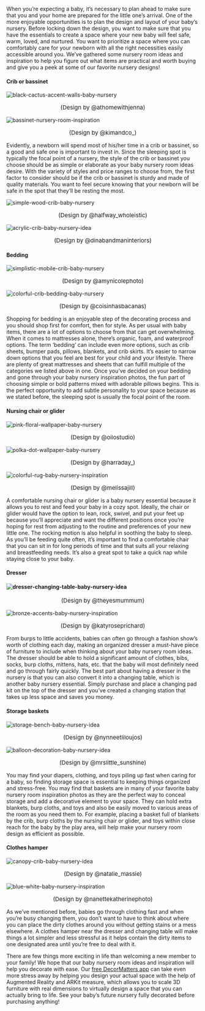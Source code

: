 When you’re expecting a baby, it’s necessary to plan ahead to make sure that you and your home are prepared for the little one’s arrival. One of the more enjoyable opportunities is to plan the design and layout of your baby’s nursery. Before locking down the design, you want to make sure that you have the essentials to create a space where your new baby will feel safe, warm, loved, and nurtured. You want to prioritize a space where you can comfortably care for your newborn with all the right necessities easily accessible around you. We’ve gathered some nursery room ideas and inspiration to help you figure out what items are practical and worth buying and give you a peek at some of our favorite nursery designs!

#### Crib or bassinet

![black-cactus-accent-walls-baby-nursery](https://didr9pubr8qfh.cloudfront.net/blog/blog-page/blog-page-23/black-cactus-accent-walls-baby-nursery.png)

<p style="text-align:center;font-size:15px;">(Design by <a href="https://www.instagram.com/athomewithjenna/" style="text-decoration: none;">@athomewithjenna</a>)</p>	

![bassinet-nursery-room-inspiration](https://didr9pubr8qfh.cloudfront.net/blog/blog-page/blog-page-23/bassinet-nursery-room-inspiration.png)

<p style="text-align:center;font-size:15px;">(Design by <a href="https://www.instagram.com/kimandco_/" style="text-decoration: none;">@kimandco_</a>)</p>

Evidently, a newborn will spend most of his/her time in a crib or bassinet, so a good and safe one is important to invest in. Since the sleeping spot is typically the focal point of a nursery, the style of the crib or bassinet you choose should be as simple or elaborate as your baby nursery room ideas desire. With the variety of styles and price ranges to choose from, the first factor to consider should be if the crib or bassinet is sturdy and made of quality materials. You want to feel secure knowing that your newborn will be safe in the spot that they’ll be resting the most. 

![simple-wood-crib-baby-nursery](https://didr9pubr8qfh.cloudfront.net/blog/blog-page/blog-page-23/simple-wood-crib-baby-nursery.png)

<p style="text-align:center;font-size:15px;">(Design by <a href="https://www.instagram.com/halfway_wholeistic/" style="text-decoration: none;">@halfway_wholeistic</a>)</p>

![acrylic-crib-baby-nursery-idea](https://didr9pubr8qfh.cloudfront.net/blog/blog-page/blog-page-23/acrylic-crib-baby-nursery-idea.png)

<p style="text-align:center;font-size:15px;">(Design by <a href="https://www.instagram.com/dinabandmaninteriors/" style="text-decoration: none;">@dinabandmaninteriors</a>)</p>

#### Bedding

![simplistic-mobile-crib-baby-nursery](https://didr9pubr8qfh.cloudfront.net/blog/blog-page/blog-page-23/simplistic-mobile-crib-baby-nursery.png)

<p style="text-align:center;font-size:15px;">(Design by <a href="https://www.instagram.com/amynicolephoto/" style="text-decoration: none;">@amynicolephoto</a>)</p>

![colorful-crib-bedding-baby-nursery](https://didr9pubr8qfh.cloudfront.net/blog/blog-page/blog-page-23/colorful-crib-bedding-baby-nursery.png)

<p style="text-align:center;font-size:15px;">(Design by <a href="https://www.instagram.com/coisinhasbacanas/" style="text-decoration: none;">@coisinhasbacanas</a>)</p>

Shopping for bedding is an enjoyable step of the decorating process and you should shop first for comfort, then for style. As per usual with baby items, there are a lot of options to choose from that can get overwhelming. When it comes to mattresses alone, there’s organic, foam, and waterproof options. The term ‘bedding’ can include even more options, such as crib sheets, bumper pads, pillows, blankets, and crib skirts. It’s easier to narrow down options that you feel are best for your child and your lifestyle. There are plenty of great mattresses and sheets that can fulfill multiple of the categories we listed above in one. Once you’ve decided on your bedding and gone through your baby nursery inspiration photos, the fun part of choosing simple or bold patterns mixed with adorable pillows begins. This is the perfect opportunity to add subtle personality to your space because as we stated before, the sleeping spot is usually the focal point of the room. 

#### Nursing chair or glider

![pink-floral-wallpaper-baby-nursery](https://didr9pubr8qfh.cloudfront.net/blog/blog-page/blog-page-23/pink-floral-wallpaper-baby-nursery.png)

<p style="text-align:center;font-size:15px;">(Design by <a href="https://www.instagram.com/oilostudio/" style="text-decoration: none;">@oilostudio</a>)</p>

![polka-dot-wallpaper-baby-nursery](https://didr9pubr8qfh.cloudfront.net/blog/blog-page/blog-page-23/polka-dot-wallpaper-baby-nursery.png)

<p style="text-align:center;font-size:15px;">(Design by <a href="https://www.instagram.com/harraday_/" style="text-decoration: none;">@harraday_</a>)</p>

![colorful-rug-baby-nursery-inspiration](https://didr9pubr8qfh.cloudfront.net/blog/blog-page/blog-page-23/colorful-rug-baby-nursery-inspiration.png)

<p style="text-align:center;font-size:15px;">(Design by <a href="https://www.instagram.com/melissajill/" style="text-decoration: none;">@melissajill</a>)</p>

A comfortable nursing chair or glider is a baby nursery essential because it allows you to rest and feed your baby in a cozy spot. Ideally, the chair or glider would have the option to lean, rock, swivel, and put your feet up because you’ll appreciate and want the different positions once you’re hoping for rest from adjusting to the routine and preferences of your new little one. The rocking motion is also helpful in soothing the baby to sleep. As you’ll be feeding quite often, it’s important to find a comfortable chair that you can sit in for long periods of time and that suits all your relaxing and breastfeeding needs. It’s also a great spot to take a quick nap while staying close to your baby. 

#### Dresser

#### ![dresser-changing-table-baby-nursery-idea](https://didr9pubr8qfh.cloudfront.net/blog/blog-page/blog-page-23/dresser-changing-table-baby-nursery-idea.png)

<p style="text-align:center;font-size:15px;">(Design by <a href="https://www.instagram.com/theyesmummum/" style="text-decoration: none;">@theyesmummum</a>)</p>

![bronze-accents-baby-nursery-inspiration](https://didr9pubr8qfh.cloudfront.net/blog/blog-page/blog-page-23/bronze-accents-baby-nursery-inspiration.png)

<p style="text-align:center;font-size:15px;">(Design by <a href="https://www.instagram.com/katyroseprichard/" style="text-decoration: none;">@katyroseprichard</a>)</p>

From burps to little accidents, babies can often go through a fashion show’s worth of clothing each day, making an organized dresser a must-have piece of furniture to include when thinking about your baby nursery room ideas. The dresser should be able to hold a significant amount of clothes, bibs, socks, burp cloths, mittens, hats, etc. that the baby will most definitely need and go through fairly quickly. The best part about having a dresser in the nursery is that you can also convert it into a changing table, which is another baby nursery essential. Simply purchase and place a changing pad kit on the top of the dresser and you’ve created a changing station that takes up less space and saves you money.

#### Storage baskets 

![storage-bench-baby-nursery-idea](https://didr9pubr8qfh.cloudfront.net/blog/blog-page/blog-page-23/storage-bench-baby-nursery-idea.png)

<p style="text-align:center;font-size:15px;">(Design by <a href="https://www.instagram.com/nynneetliloujos/" style="text-decoration: none;">@nynneetliloujos</a>)</p>

![balloon-decoration-baby-nursery-idea](https://didr9pubr8qfh.cloudfront.net/blog/blog-page/blog-page-23/balloon-decoration-baby-nursery-idea.png)

<p style="text-align:center;font-size:15px;">(Design by <a href="https://www.instagram.com/athomewithjenna/" style="text-decoration: none;">@mrslittle_sunshine</a>)</p>

You may find your diapers, clothing, and toys piling up fast when caring for a baby, so finding storage space is essential to keeping things organized and stress-free. You may find that baskets are in many of your favorite baby nursery room inspiration photos as they are the perfect way to conceal storage and add a decorative element to your space. They can hold extra blankets, burp cloths, and toys and also be easily moved to various areas of the room as you need them to. For example, placing a basket full of blankets by the crib, burp cloths by the nursing chair or glider, and toys within close reach for the baby by the play area, will help make your nursery room design as efficient as possible.

#### Clothes hamper

![canopy-crib-baby-nursery-idea](https://didr9pubr8qfh.cloudfront.net/blog/blog-page/blog-page-23/canopy-crib-baby-nursery-idea.png)

<p style="text-align:center;font-size:15px;">(Design by <a href="https://www.instagram.com/natalie_massie/" style="text-decoration: none;">@natalie_massie</a>)</p>

![blue-white-baby-nursery-inspiration](https://didr9pubr8qfh.cloudfront.net/blog/blog-page/blog-page-23/blue-white-baby-nursery-inspiration.png)

<p style="text-align:center;font-size:15px;">(Design by <a href="https://www.instagram.com/nanettekatherinephoto/" style="text-decoration: none;">@nanettekatherinephoto</a>)</p>

As we’ve mentioned before, babies go through clothing fast and when you’re busy changing them, you don’t want to have to think about where you can place the dirty clothes around you without getting stains or a mess elsewhere. A clothes hamper near the dresser and changing table will make things a lot simpler and less stressful as it helps contain the dirty items to one designated area until you’re free to deal with it. 

There are few things more exciting in life than welcoming a new member to your family! We hope that our baby nursery room ideas and inspiration will help you decorate with ease. Our [free DecorMatters app](https://decormatters.app.link/2019-Baby-Nursery-Room-Ideas-and-Inspiration) can take even more stress away by helping you design your actual space with the help of Augmented Reality and ARKit measure, which allows you to scale 3D furniture with real dimensions to virtually design a space that you can actually bring to life. See your baby’s future nursery fully decorated before purchasing anything!
